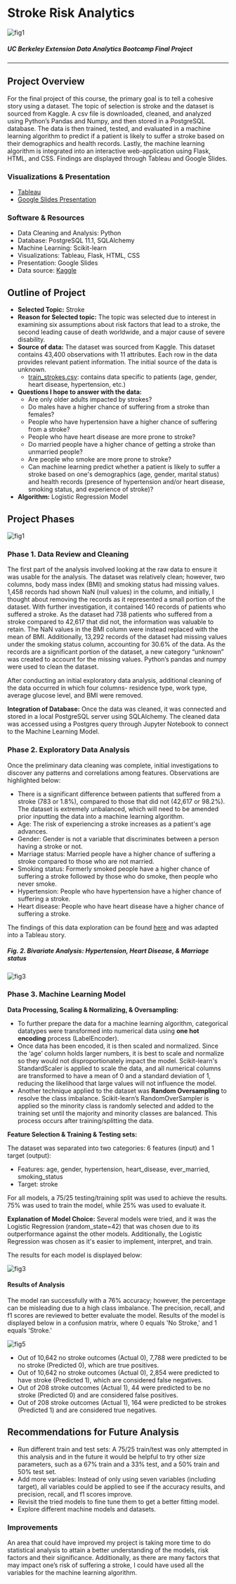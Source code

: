 # Stroke Risk Analytics
![fig1](https://github.com/retroxsky06/Final_Project/blob/main/images/Kerfin7-NEA-2134.jpg)

##### UC Berkeley Extension Data Analytics Bootcamp Final Project
*** 
## Project Overview
For the final project of this course, the primary goal is to tell a cohesive story using a dataset. The topic of selection is stroke and the dataset is sourced from Kaggle. A csv file is downloaded, cleaned, and analyzed using Python’s Pandas and Numpy, and then stored in a PostgreSQL database.  The data is then trained, tested, and evaluated in a machine learning algorithm to predict if a patient is likely to suffer a stroke based on their demographics and health records. Lastly, the machine learning algorithm is integrated into an interactive web-application using Flask, HTML, and CSS. Findings are displayed through Tableau and Google Slides.

### Visualizations & Presentation
- [Tableau](https://public.tableau.com/app/profile/vanessa.aczon/viz/StrokeVisualizations/StrokeRiskExploratoryDataAnalysis?publish=yes) 
- [Google Slides Presentation](https://docs.google.com/presentation/d/1WRe8fT-RepbuLN0IkvtqbzeTYKDBZzdOCxoXhsSKN3E/edit?usp=sharing)

### Software & Resources
- Data Cleaning and Analysis: Python
- Database: PostgreSQL 11.1, SQLAlchemy
- Machine Learning: Scikit-learn
- Visualizations: Tableau, Flask, HTML, CSS
- Presentation: Google Slides
- Data source: [Kaggle](https://kaggle.com/datasets)

## Outline of Project
- **Selected Topic:** Stroke
- **Reason for Selected topic:** The topic was selected due to interest in examining six assumptions about risk factors that lead to a stroke, the second leading cause of death worldwide, and a major cause of severe disability.
- **Source of data:** The dataset was sourced from Kaggle. This dataset contains 43,400 observations with 11 attributes. Each row in the data provides relevant patient information. The initial source of the data is unknown.
  - [train_strokes.csv](https://github.com/retroxsky06/Final_Project/blob/main/Resources/train_strokes.csv): contains data specific to patients (age, gender, heart disease, hypertension, etc.)
- **Questions I hope to answer with the data:**
  - Are only older adults impacted by strokes?
  - Do males have a higher chance of suffering from a stroke than females?
  - People who have hypertension have a higher chance of suffering from a stroke?
  - People who have heart disease are more prone to stroke?
  - Do married people have a higher chance of getting a stroke than unmarried people?
  - Are people who smoke are more prone to stroke?
  - Can machine learning predict whether a patient is likely to suffer a stroke based on one's demographics (age, gender, marital status) and health records (presence of hypertension and/or heart disease, smoking status, and experience of stroke)?
- **Algorithm:** Logistic Regression Model

## Project Phases
![fig1](https://github.com/retroxsky06/Final_Project/blob/main/images/data_flowchart.png)
### Phase 1. Data Review and Cleaning
The first part of the analysis involved looking at the raw data to ensure it was usable for the analysis. The dataset was relatively clean; however, two columns, body mass index (BMI) and smoking status had missing values. 1,458 records had shown NaN (null values) in the column, and initially, I thought about removing the records as it represented a small portion of the dataset.  With further investigation, it contained 140 records of patients who suffered a stroke.  As the dataset had 738 patients who suffered from a stroke compared to 42,617 that did not, the information was valuable to retain.  The NaN values in the BMI column were instead replaced with the mean of BMI.  Additionally, 13,292 records of the dataset had missing values under the smoking status column, accounting for 30.6% of the data.  As the records are a significant portion of the dataset, a new category “unknown” was created to account for the missing values. Python’s pandas and numpy were used to clean the dataset. 

After conducting an initial exploratory data analysis, additional cleaning of the data occurred in which four columns- residence type, work type, average glucose level, and BMI were removed.  
 
**Integration of Database:** Once the data was cleaned, it was connected and stored in a local PostgreSQL server using SQLAlchemy. The cleaned data was accessed using a Postgres query through Jupyter Notebook to connect to the Machine Learning Model. 

### Phase 2. Exploratory Data Analysis
Once the preliminary data cleaning was complete, initial investigations to discover any patterns and correlations among features. Observations are highlighted below:
- There is a significant difference between patients that suffered from a stroke (783 or 1.8%), compared to those that did not (42,617 or 98.2%). The dataset is extremely unbalanced, which will need to be amended prior inputting the data into a machine learning algorithm.
- Age: The risk of experiencing a stroke increases as a patient's age advances.
- Gender: Gender is not a variable that discriminates between a person having a stroke or not.
- Marriage status: Married people have a higher chance of suffering a stroke compared to those who are not married.
- Smoking status: Formerly smoked people have a higher chance of suffering a stroke followed by those who do smoke, then people who never smoke.
- Hypertension: People who have hypertension have a higher chance of suffering a stroke.
- Heart disease: People who have heart disease have a higher chance of suffering a stroke.

The findings of this data exploration can be found [here](https://github.com/retroxsky06/Final_Project/blob/main/data_cleaning_and_analysis/exploratory_data_analysis.ipynb) and was adapted into a Tableau story.

##### Fig. 2. Bivariate Analysis: Hypertension, Heart Disease, & Marriage status
![fig3](https://github.com/retroxsky06/Final_Project/blob/main/images/bivar_analysis.png)

### Phase 3. Machine Learning Model
**Data Processing, Scaling & Normalizing, & Oversampling:**
- To further prepare the data for a machine learning algorithm, categorical datatypes were transformed into numerical data using **one hot encoding** process (LabelEncoder).
- Once data has been encoded, it is then scaled and normalized. Since the ‘age’ column holds larger numbers, it is best to scale and normalize so they would not disproportionately impact the model. Scikit-learn's StandardScaler is applied to scale the data, and all numerical columns are transformed to have a mean of 0 and a standard deviation of 1, reducing the likelihood that large values will not influence the model. 
- Another technique applied to the dataset was **Random Oversampling** to resolve the class imbalance.  Scikit-learn’s RandomOverSampler is applied so the minority class is randomly selected and added to the training set until the majority and minority classes are balanced. This process occurs after training/splitting the data.

**Feature Selection & Training & Testing sets:**

The dataset was separated into two categories: 6 features (input) and 1 target (output):
- Features: age, gender, hypertension, heart_disease, ever_married, smoking_status
- Target: stroke

For all models, a 75/25 testing/training split was used to achieve the results. 75% was used to train the model, while 25% was used to evaluate it.

**Explanation of Model Choice:**  Several models were tried, and it was the Logistic Regression (random_state=42) that was chosen due to its outperformance against the other models. Additionally, the Logistic Regression was chosen as it's easier to implement, interpret, and train.

The results for each model is displayed below:

![fig3](https://github.com/retroxsky06/Final_Project/blob/main/images/model_test_run.png)

#### Results of Analysis
The model ran successfully with a 76% accuracy; however, the percentage can be misleading due to a high class imbalance.  The precision, recall, and f1 scores are reviewed to better evaluate the model. Results of the model is displayed below in a confusion matrix, where 0 equals 'No Stroke,' and 1 equals 'Stroke.'

![fig5](https://github.com/retroxsky06/Final_Project/blob/main/images/model_run.png)

- Out of 10,642 no stroke outcomes (Actual 0), 7,788 were predicted to be no stroke (Predicted 0), which are true positives. 
- Out of 10,642 no stroke outcomes (Actual 0), 2,854 were predicted to have stroke (Predicted 1), which are considered false negatives.
- Out of 208 stroke outcomes (Actual 1), 44 were predicted to be no stroke (Predicted 0) and are considered false positives.
- Out of 208  stroke outcomes (Actual 1), 164 were predicted to be strokes (Predicted 1) and are considered true negatives.

## Recommendations for Future Analysis
- Run different train and test sets: A 75/25 train/test was only attempted in this analysis and in the future it would be helpful to try other size parameters, such as a 67% train and a 33% test, and a 50% train and 50% test set.
- Add more variables: Instead of only using seven variables (including target), all variables could be applied to see if the accuracy results, and precision, recall, and f1 scores improve. 
- Revisit the tried models to fine tune them to get a better fitting model.
- Explore different machine models and datasets.

### Improvements
An area that could have improved my project is taking more time to do statistical analysis to attain a better understanding of the models, risk factors and their significance. Additionally, as there are many factors that may impact one’s risk of suffering a stroke, I could have used all the variables for the machine learning algorithm.



